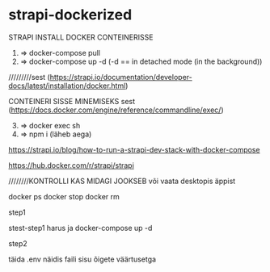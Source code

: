 # strapi-dockerized

STRAPI INSTALL DOCKER CONTEINERISSE

1. => docker-compose pull
2. => docker-compose up -d (-d == in detached mode (in the background))

/////////sest (https://strapi.io/documentation/developer-docs/latest/installation/docker.html)

CONTEINERI SISSE MINEMISEKS sest (https://docs.docker.com/engine/reference/commandline/exec/)

3. => docker exec <konteineri nimi> sh
4. => npm i (läheb aega)

https://strapi.io/blog/how-to-run-a-strapi-dev-stack-with-docker-compose

https://hub.docker.com/r/strapi/strapi


////////KONTROLLI KAS MIDAGI JOOKSEB või vaata desktopis äppist

docker ps
docker stop <the-container-id>
docker rm <the-container-id>


step1

stest-step1 harus ja docker-compose up -d

step2

täida .env näidis faili sisu õigete väärtusetga